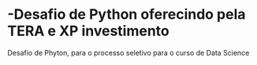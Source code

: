 # -Desafio de Python oferecindo pela TERA e XP investimento
Desafio de Phyton, para o processo seletivo para o curso de Data Science

